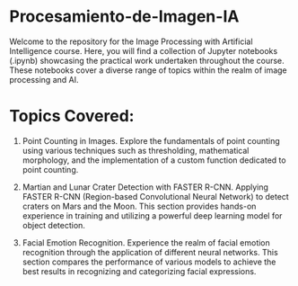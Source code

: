 # Procesamiento-de-Imagen-IA
Welcome to the repository for the Image Processing with Artificial Intelligence course. Here, you will find a collection of Jupyter notebooks (.ipynb) showcasing the practical work undertaken throughout the course. 
These notebooks cover a diverse range of topics within the realm of image processing and AI.
# Topics Covered:
1. Point Counting in Images.
Explore the fundamentals of point counting using various techniques such as thresholding, mathematical morphology, and the implementation of a custom function dedicated to point counting.

2. Martian and Lunar Crater Detection with FASTER R-CNN.
Applying FASTER R-CNN (Region-based Convolutional Neural Network) to detect craters on Mars and the Moon. This section provides hands-on experience in training and utilizing a powerful deep learning model for object detection.

3. Facial Emotion Recognition.
Experience the realm of facial emotion recognition through the application of different neural networks. This section compares the performance of various models to achieve the best results in recognizing and categorizing facial expressions.
